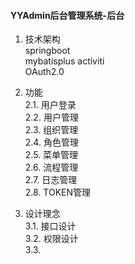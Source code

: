#### YYAdmin后台管理系统-后台
1. 技术架构  
 springboot  
 mybatisplus
 activiti  
 OAuth2.0  
 
2. 功能  
   2.1. 用户登录  
   2.2. 用户管理  
   2.3. 组织管理  
   2.4. 角色管理  
   2.5. 菜单管理  
   2.6. 流程管理  
   2.7. 日志管理  
   2.8. TOKEN管理
3. 设计理念  
   3.1. 接口设计  
   3.2. 权限设计  
   3.3. 

